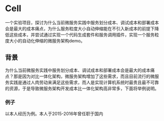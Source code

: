 # Cell
一个实验项目，探讨为什么当前微服务实践中服务划分成本、调试成本和部署成本会是最大的成本痛点，为什么服务粒度大小自动伸缩能在不引入新成本的前提下降低这些成本，并尝试通过实现一个代码生成套件和服务调用插件，实现一个服务粒度大小的自动化伸缩的微服务架构demo。
## 背景
为什么当前微服务实践中服务划分成本、调试成本和部署成本会是最大的成本痛点？那是因为对比一体化架构，微服务架构增加了这些需求，而且目前流行的微服务实践是通过人肉劳动来满足这些需求，而人是实现计算机系统时最贵且最不可靠的资源，于是导致微服务架构开发成本比一体化架构高非常多，下面将举例说明。
### 例子
以本人经历为例。本人于2015-2016年曾任职于国内
